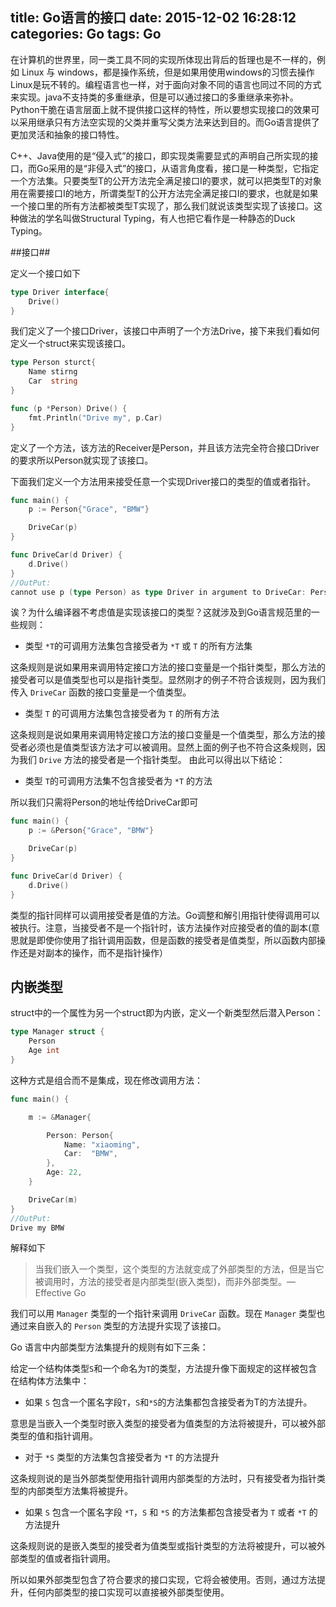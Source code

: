 title: Go语言的接口
date: 2015-12-02 16:28:12
categories: Go
tags: Go
---
在计算机的世界里，同一类工具不同的实现所体现出背后的哲理也是不一样的，例如 Linux 与 windows，都是操作系统，但是如果用使用windows的习惯去操作Linux是玩不转的。编程语言也一样，对于面向对象不同的语言也同过不同的方式来实现。java不支持类的多重继承，但是可以通过接口的多重继承来弥补。Python干脆在语言层面上就不提供接口这样的特性，所以要想实现接口的效果可以采用继承只有方法空实现的父类并重写父类方法来达到目的。而Go语言提供了更加灵活和抽象的接口特性。

C++、Java使用的是“侵入式”的接口，即实现类需要显式的声明自己所实现的接口，而Go采用的是“非侵入式”的接口，从语言角度看，接口是一种类型，它指定一个方法集。只要类型T的公开方法完全满足接口I的要求，就可以把类型T的对象用在需要接口I的地方，所谓类型T的公开方法完全满足接口I的要求，也就是如果一个接口里的所有方法都被类型T实现了，那么我们就说该类型实现了该接口。这种做法的学名叫做Structural Typing，有人也把它看作是一种静态的Duck Typing。

##接口##

定义一个接口如下
```go
type Driver interface{
    Drive()
}
```
我们定义了一个接口Driver，该接口中声明了一个方法Drive，接下来我们看如何定义一个struct来实现该接口。

```go
type Person sturct{
    Name stirng
    Car  string
}

func (p *Person) Drive() {
    fmt.Println("Drive my", p.Car)
}
```
定义了一个方法，该方法的Receiver是Person，并且该方法完全符合接口Driver的要求所以Person就实现了该接口。

下面我们定义一个方法用来接受任意一个实现Driver接口的类型的值或者指针。
```go
func main() {
	p := Person{"Grace", "BMW"}

	DriveCar(p)
}

func DriveCar(d Driver) {
	d.Drive()
}
//OutPut:
cannot use p (type Person) as type Driver in argument to DriveCar: Person does not implement Driver (Drive method has pointer receiver)
```
诶？为什么编译器不考虑值是实现该接口的类型？这就涉及到Go语言规范里的一些规则：

 - 类型 `*T`的可调用方法集包含接受者为 `*T` 或 `T` 的所有方法集
 
这条规则是说如果用来调用特定接口方法的接口变量是一个指针类型，那么方法的接受者可以是值类型也可以是指针类型。显然刚才的例子不符合该规则，因为我们传入 `DriveCar` 函数的接口变量是一个值类型。

- 类型 `T` 的可调用方法集包含接受者为 `T` 的所有方法

这条规则是说如果用来调用特定接口方法的接口变量是一个值类型，那么方法的接受者必须也是值类型该方法才可以被调用。显然上面的例子也不符合这条规则，因为我们 `Drive` 方法的接受者是一个指针类型。
由此可以得出以下结论：

- 类型 `T`的可调用方法集不包含接受者为 `*T` 的方法

所以我们只需将Person的地址传给DriveCar即可
```go
func main() {
	p := &Person{"Grace", "BMW"}

	DriveCar(p)
}

func DriveCar(d Driver) {
	d.Drive()
}
```
类型的指针同样可以调用接受者是值的方法。Go调整和解引用指针使得调用可以被执行。注意，当接受者不是一个指针时，该方法操作对应接受者的值的副本(意思就是即使你使用了指针调用函数，但是函数的接受者是值类型，所以函数内部操作还是对副本的操作，而不是指针操作）

## 内嵌类型 ##
struct中的一个属性为另一个struct即为内嵌，定义一个新类型然后潜入Person：
```go
type Manager struct {
	Person
	Age int
}
```
这种方式是组合而不是集成，现在修改调用方法：
```go
func main() {

	m := &Manager{

		Person: Person{
			Name: "xiaoming",
			Car:  "BMW",
		},
		Age: 22,
	}

	DriveCar(m)
}
//OutPut:
Drive my BMW
```

解释如下
> 当我们嵌入一个类型，这个类型的方法就变成了外部类型的方法，但是当它被调用时，方法的接受者是内部类型(嵌入类型)，而非外部类型。— Effective Go

我们可以用 `Manager` 类型的一个指针来调用 `DriveCar` 函数。现在 `Manager` 类型也通过来自嵌入的 `Person` 类型的方法提升实现了该接口。

Go 语言中内部类型方法集提升的规则有如下三条：

给定一个结构体类型`S`和一个命名为`T`的类型，方法提升像下面规定的这样被包含在结构体方法集中：

- 如果 `S` 包含一个匿名字段`T`，`S`和`*S`的方法集都包含接受者为T的方法提升。

意思是当嵌入一个类型时嵌入类型的接受者为值类型的方法将被提升，可以被外部类型的值和指针调用。

- 对于 `*S` 类型的方法集包含接受者为 `*T` 的方法提升

这条规则说的是当外部类型使用指针调用内部类型的方法时，只有接受者为指针类型的内部类型方法集将被提升。

- 如果 `S` 包含一个匿名字段 `*T`，`S` 和 `*S` 的方法集都包含接受者为 `T` 或者 `*T` 的方法提升

这条规则说的是嵌入类型的接受者为值类型或指针类型的方法将被提升，可以被外部类型的值或者指针调用。

所以如果外部类型包含了符合要求的接口实现，它将会被使用。否则，通过方法提升，任何内部类型的接口实现可以直接被外部类型使用。